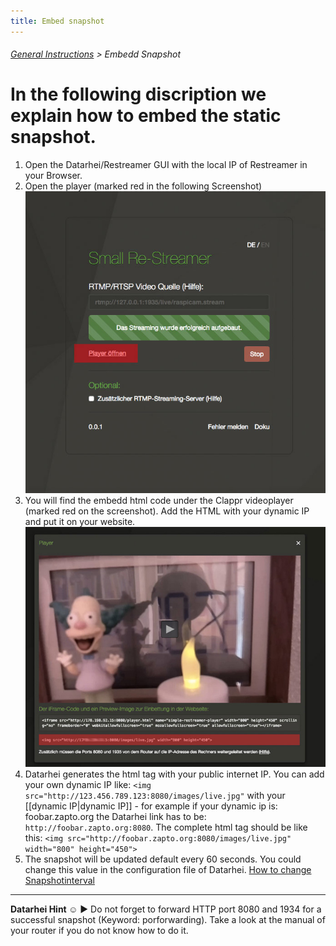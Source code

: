 ```yaml
---
title: Embed snapshot
---
```

###### [General Instructions](../restreamer/wiki/general_instructions_en.html) > Embedd Snapshot

# In the following discription we explain how to embed the static snapshot.

1. Open the Datarhei/Restreamer GUI with the local IP of Restreamer in your Browser.  
2. Open the player (marked red in the following Screenshot) ![Open your player in GUI](../img/screenshot_player.jpg)  
3. You will find the embedd html code under the Clappr videoplayer (marked red on the screenshot). Add the HTML with your dynamic IP and put it on your website.![Copy the code and embedd wherever you want](../img/screenshot_player_snapshot.jpg)  
4. Datarhei generates the html tag with your public internet IP. You can add your own dynamic IP like: `<img src="http://123.456.789.123:8080/images/live.jpg"` with your [[dynamic IP|dynamic IP]] - for example if your dynamic ip is: foobar.zapto.org the Datarhei link has to be: `http://foobar.zapto.org:8080`. The complete html tag should be like this: `<img src="http://foobar.zapto.org:8080/images/live.jpg" width="800" height="450">`   
5. The snapshot will be updated default every 60 seconds. You could change this value in the configuration file of Datarhei. [How to change Snapshotinterval](../restreamer/wiki/modifysnapshotinterval)

---
**Datarhei Hint ☺** ► Do not forget to forward HTTP port 8080 and 1934 for a successful snapshot (Keyword: porforwarding). Take a look at the manual of your router if you do not know how to do it.